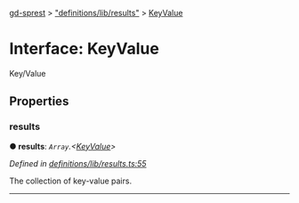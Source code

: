 [gd-sprest](../README.md) > ["definitions/lib/results"](../modules/_definitions_lib_results_.md) > [KeyValue](../interfaces/_definitions_lib_results_.keyvalue.md)



# Interface: KeyValue


Key/Value


## Properties
<a id="results"></a>

###  results

**●  results**:  *`Array`.<[KeyValue](_definitions_lib_results_.keyvalue.md)>* 

*Defined in [definitions/lib/results.ts:55](https://github.com/gunjandatta/sprest/blob/3de79f1/src/definitions/lib/results.ts#L55)*



The collection of key-value pairs.




___


